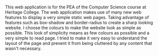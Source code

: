 This web application is for the PEA of the Computer Science course at Heritage College. The web application makes use of many new web features to display a very simple static web pages. Taking advantage of features such as box-shadow and border-radius to create a sharp looking website. I choose the colours to make the website look as simple as possible. This look of simplicity means as few colours as possible and a very simple to read page. I tried to make it very easy to understand the layout of the page and prevent it from being cluttered by any content that wasn't necessary.
